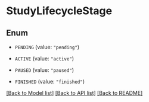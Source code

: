 # StudyLifecycleStage

## Enum


* `PENDING` (value: `"pending"`)

* `ACTIVE` (value: `"active"`)

* `PAUSED` (value: `"paused"`)

* `FINISHED` (value: `"finished"`)


[[Back to Model list]](../README.md#documentation-for-models) [[Back to API list]](../README.md#documentation-for-api-endpoints) [[Back to README]](../README.md)


